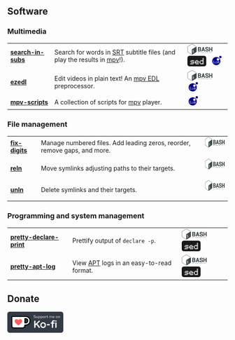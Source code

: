 ## Software

### Multimedia

<table>
    <tr>
        <td>
            <a href='https://github.com/linguisticmind/search-in-subs'><b>search-in-subs</b></a>
        </td>
        <td>
            Search for words in <a href='https://en.wikipedia.org/wiki/SubRip#Format'>SRT</a> subtitle files (and play the results in <a href='https://github.com/mpv-player/mpv'>mpv</a>!).
        </td>
        <td>
            <a href='https://en.wikipedia.org/wiki/Bash_(Unix_shell)' title='Language: Bash'><img src='https://github.com/linguisticmind/linguisticmind/raw/master/res/languages/bash_logo.svg' height='24'></a>&ensp;
            <a href='https://en.wikipedia.org/wiki/Sed' title='Language: GNU sed'><img src='https://github.com/linguisticmind/linguisticmind/raw/master/res/languages/sed_logo.svg' height='24'></a>&ensp;
            <a href='https://en.wikipedia.org/wiki/Lua_(programming_language)' title='Language: Lua'><img src='https://github.com/linguisticmind/linguisticmind/raw/master/res/languages/lua_logo.svg' height='24'></a>
        </td>
    </tr>
    <tr>
        <td>
            <a href='https://github.com/linguisticmind/ezedl'><b>ezedl</b></a>
        </td>
        <td>
            Edit videos in plain text! An <a href='https://github.com/mpv-player/mpv/blob/master/DOCS/edl-mpv.rst'>mpv EDL</a> preprocessor.
        </td>
        <td>
            <a href='https://en.wikipedia.org/wiki/Bash_(Unix_shell)' title='Language: Bash'><img src='https://github.com/linguisticmind/linguisticmind/raw/master/res/languages/bash_logo.svg' height='24'></a>&ensp;
            <a href='https://en.wikipedia.org/wiki/Lua_(programming_language)' title='Language: Lua'><img src='https://github.com/linguisticmind/linguisticmind/raw/master/res/languages/lua_logo.svg' height='24'></a>
        </td>
    </tr>
    <tr>
        <td>
            <a href='https://github.com/linguisticmind/mpv-scripts'><b>mpv-scripts</b></a>
        </td>
        <td>
            A collection of scripts for <a href='https://github.com/mpv-player/mpv'>mpv</a> player.
        </td>
        <td>
            <a href='https://en.wikipedia.org/wiki/Lua_(programming_language)' title='Language: Lua'><img src='https://github.com/linguisticmind/linguisticmind/raw/master/res/languages/lua_logo.svg' height='24'></a>
        </td>
    </tr>
</table>

### File management

<table>
    <tr>
        <td>
            <a href='https://github.com/linguisticmind/fix-digits'><b>fix-digits</b></a>
        </td>
        <td>
            Manage numbered files. Add leading zeros, reorder, remove gaps, and more.
        </td>
        <td>
            <a href='https://en.wikipedia.org/wiki/Bash_(Unix_shell)' title='Language: Bash'><img src='https://github.com/linguisticmind/linguisticmind/raw/master/res/languages/bash_logo.svg' height='24'></a>&ensp;
        </td>
    </tr>
    <tr>
        <td>
            <a href='https://github.com/linguisticmind/reln'><b>reln</b></a>
        </td>
        <td>
            Move symlinks adjusting paths to their targets.
        </td>
        <td>
            <a href='https://en.wikipedia.org/wiki/Bash_(Unix_shell)' title='Language: Bash'><img src='https://github.com/linguisticmind/linguisticmind/raw/master/res/languages/bash_logo.svg' height='24'></a>&ensp;
        </td>
    </tr>
    <tr>
        <td>
            <a href='https://github.com/linguisticmind/unln'><b>unln</b></a>
        </td>
        <td>
            Delete symlinks and their targets.
        </td>
        <td>
            <a href='https://en.wikipedia.org/wiki/Bash_(Unix_shell)' title='Language: Bash'><img src='https://github.com/linguisticmind/linguisticmind/raw/master/res/languages/bash_logo.svg' height='24'></a>&ensp;
        </td>
    </tr>
</table>

### Programming and system management

<table>
    <tr>
        <td>
            <a href='https://github.com/linguisticmind/pretty-declare-print'><b>pretty-declare-print</b></a>
        </td>
        <td>
            Prettify output of <code>declare -p</code>.
        </td>
        <td>
            <a href='https://en.wikipedia.org/wiki/Bash_(Unix_shell)' title='Language: Bash'><img src='https://github.com/linguisticmind/linguisticmind/raw/master/res/languages/bash_logo.svg' height='24'></a>&ensp;
            <a href='https://en.wikipedia.org/wiki/Sed' title='Language: GNU sed'><img src='https://github.com/linguisticmind/linguisticmind/raw/master/res/languages/sed_logo.svg' height='24'></a>&ensp;
        </td>
    </tr>
    <tr>
        <td>
            <a href='https://github.com/linguisticmind/pretty-apt-log'><b>pretty-apt-log</b></a>
        </td>
        <td>
            View <a href='https://en.wikipedia.org/wiki/APT_(software)'>APT</a> logs in an easy-to-read format.
        </td>
        <td>
            <a href='https://en.wikipedia.org/wiki/Bash_(Unix_shell)' title='Language: Bash'><img src='https://github.com/linguisticmind/linguisticmind/raw/master/res/languages/bash_logo.svg' height='24'></a>&ensp;
            <a href='https://en.wikipedia.org/wiki/Sed' title='Language: GNU sed'><img src='https://github.com/linguisticmind/linguisticmind/raw/master/res/languages/sed_logo.svg' height='24'></a>&ensp;
        </td>
    </tr>
</table>

## Donate

<a href='https://ko-fi.com/linguisticmind'><img src='https://github.com/linguisticmind/linguisticmind/raw/master/res/kofi/kofi_support_me_1.svg' alt='Support me on Ko-fi' height='48'></a>
